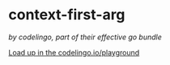 # context-first-arg

_by codelingo, part of their effective go bundle_


[Load up in the codelingo.io/playground](https://codelingo.io/playground/?repo=github.com/codelingo/hub&dir=tenets/codelingo/effective-go/context-first-arg&tenet=codelingo/effective-go/context-first-arg)
